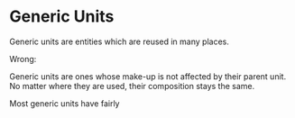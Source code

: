 # Generic Units

Generic units are entities which are reused in many places.


Wrong:

Generic units are ones whose make-up is not affected by their parent unit. No matter where they are used, their composition stays the same.

Most generic units have fairly 
